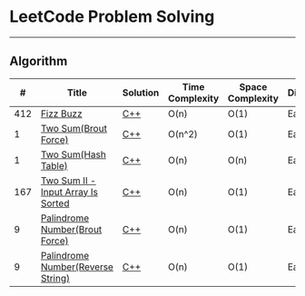 # LeetCode Problem Solving

---

## Algorithm

| #   | Title                                                                                                 | Solution                                        | Time Complexity | Space Complexity | Difficulty |
| --- | ----------------------------------------------------------------------------------------------------- | ----------------------------------------------- | --------------- | ---------------- | ---------- |
| 412 | [Fizz Buzz](https://leetcode.com/problems/fizz-buzz/)                                                 | [C++](./Algorithms/FizzBuzz.cpp)                | O(n)            | O(1)             | Easy       |
| 1   | [Two Sum(Brout Force)](https://leetcode.com/problems/two-sum/)                                        | [C++](./Algorithms/TwoSum_BroutForce.cpp)       | O(n^2)          | O(1)             | Easy       |
| 1   | [Two Sum(Hash Table)](https://leetcode.com/problems/two-sum/)                                         | [C++](./Algorithms/TwoSum_HashTable.cpp)        | O(n)            | O(n)             | Easy       |
| 167 | [Two Sum II - Input Array Is Sorted](https://leetcode.com/problems/two-sum-ii-input-array-is-sorted/) | [C++](./Algorithms/TwoSum_two.cpp)              | O(n)            | O(1)             | Easy       |
| 9   | [Palindrome Number(Brout Force)](https://leetcode.com/problems/palindrome-number/)                    | [C++](./Algorithms/Palindrome_BroutForce.cpp)   | O(n)            | O(1)             | Easy       |
| 9   | [Palindrome Number(Reverse String)](https://leetcode.com/problems/palindrome-number/)                 | [C++](./Algorithms/PalindromeReverseString.cpp) | O(n)            | O(1)             | Easy       |

